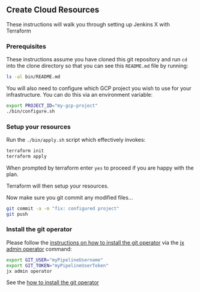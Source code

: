 ## Create Cloud Resources

These instructions will walk you through setting up Jenkins X with Terraform

### Prerequisites

These instructions assume you have cloned this git repository and run `cd` into the clone directory so that you can see this `README.md` file by running:

```bash 
ls -al bin/README.md
```

You will also need to configure which GCP project you wish to use for your infrastructure. You can do this via an environment variable:

```bash 
export PROJECT_ID="my-gcp-project"
./bin/configure.sh
```


### Setup your resources

Run the `./bin/apply.sh` script which effectively invokes:

```bash 
terraform init
terraform apply
```

When prompted by terraform enter `yes` to proceed if you are happy with the plan.

Terraform will then setup your resources. 

Now make sure you git commit any modified files...

```bash 
git commit -a -m "fix: configured project"
git push
```


### Install the git operator

Please follow the [instructions on how to install the git operator](https://jenkins-x.io/docs/v3/guides/operator/) via the [jx admin operator](https://github.com/jenkins-x/jx-admin/blob/master/docs/cmd/jx-admin_operator.md) command:

```bash
export GIT_USER="myPipelineUsername"
export GIT_TOKEN="myPipelineUserToken"
jx admin operator
```

See the [how to install the git operator](https://jenkins-x.io/docs/v3/guides/operator/) 
